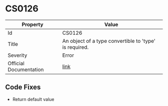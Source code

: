 # CS0126

| Property               | Value                                                             |
| ---------------------- | ----------------------------------------------------------------- |
| Id                     | CS0126                                                            |
| Title                  | An object of a type convertible to 'type' is required\.           |
| Severity               | Error                                                             |
| Official Documentation | [link](http://docs.microsoft.com/en-us/dotnet/csharp/misc/cs0126) |

## Code Fixes

* Return default value
